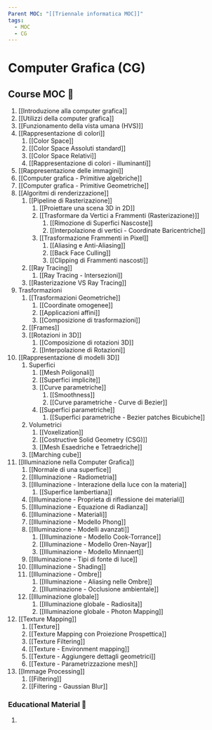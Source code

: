 ```yaml
---
Parent MOC: "[[Triennale informatica MOC]]"
tags:
  - MOC
  - CG
---
```

# Computer Grafica (CG)

## Course MOC  📒
1. [[Introduzione alla computer grafica]]
2. [[Utilizzi della computer grafica]]
3. [[Funzionamento della vista umana (HVS)]]
4. [[Rappresentazione di colori]]
	1. [[Color Space]]
	2. [[Color Space Assoluti standard]]
	3. [[Color Space Relativi]]
	4. [[Rappresentazione di colori - illuminanti]]
5. [[Rappresentazione delle immagini]]
6. [[Computer grafica - Primitive algebriche]]
7. [[Computer grafica - Primitive Geometriche]]
8. [[Algoritmi di renderizzazione]]
	1. [[Pipeline di Rasterizazione]]
		1.  [[Proiettare una scena 3D in 2D]]
		2. [[Trasformare da Vertici a Frammenti (Rasterizazione)]]
			1. [[Rimozione di Superfici Nascoste]]
			2. [[Interpolazione di vertici - Coordinate Baricentriche]]
		3. [[Trasformazione Frammenti in Pixel]]
			1. [[Aliasing e  Anti-Aliasing]]
			2. [[Back Face Culling]]
			3. [[Clipping di Frammenti nascosti]]
	2. [[Ray Tracing]]
		1. [[Ray Tracing - Intersezioni]]
	3. [[Rasterizazione VS Ray Tracing]]
9. Trasformazioni
	1. [[Trasformazioni Geometriche]]
		1. [[Coordinate omogenee]]
		2. [[Applicazioni affini]]
		3. [[Composizione di trasformazioni]]
	2. [[Frames]]
	3. [[Rotazioni in 3D]]
		1. [[Composizione di rotazioni 3D]]
		2. [[Interpolazione di Rotazioni]]
10. [[Rappresentazione di modelli 3D]]
	1. Superfici
		1. [[Mesh Poligonali]]
		2. [[Superfici implicite]]
		3. [[Curve parametriche]]
			1. [[Smoothness]]
			2. [[Curve parametriche - Curve di Bezier]]
		4. [[Superfici parametriche]]
			1. [[Superfici parametriche - Bezier patches Bicubiche]]
	2. Volumetrici
		1. [[Voxelization]]
		2. [[Costructive Solid Geometry (CSG)]]
		3. [[Mesh Esaedriche e Tetraedriche]]
	3. [[Marching cube]]
11. [[Illuminazione nella Computer Grafica]]
	1. [[Normale di una superfice]]
	2. [[Illuminazione - Radiometria]]
	3. [[Illuminazione - Interazione della luce con la materia]]
		1. [[Superfice lambertiana]]
	4. [[Illuminazione - Proprieta di riflessione dei materiali]]
	5. [[Illuminazione - Equazione di Radianza]]
	6. [[Illuminazione - Materiali]]
	7. [[Illuminazione - Modello Phong]]
	8. [[Illuminazione - Modelli avanzati]]
		1. [[Illuminazione - Modello Cook-Torrance]]
		2. [[Illuminazione - Modello Oren-Nayar]]
		3. [[Illuminazione - Modello Minnaert]]
	9. [[Illuminazione - Tipi di fonte di luce]]
	10. [[Illuminazione - Shading]]
	11. [[Illuminazione - Ombre]]
		1. [[Illuminazione - Aliasing nelle Ombre]]
		2. [[Illuminazione - Occlusione ambientale]]
	12. [[Illuminazione globale]]
		1. [[Illuminazione globale - Radiosita]]
		2. [[Illuminazione globale - Photon Mapping]]
12. [[Texture Mapping]]
	1. [[Texture]]
	2. [[Texture Mapping con Proiezione Prospettica]]
	3. [[Texture Filtering]]
	4. [[Texture - Environment mapping]]
	5. [[Texture - Aggiungere dettagli geometrici]]
	6. [[Texture - Parametrizzazione mesh]]
13. [[Immage Processing]]
	1. [[Filtering]]
	2. [[Filtering - Gaussian Blur]]


### Educational Material 🧱
1. 

